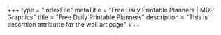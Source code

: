 +++
type = "indexFile"
metaTitle = "Free Daily Printable Planners | MDP Graphics"
title = "Free Daily Printable Planners"
description = "This is descrition attributte for the wall art page"
+++
